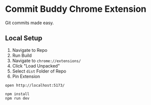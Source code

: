 # Commit Buddy Chrome Extension

Git commits made easy.

## Local Setup

1. Navigate to Repo
2. Run Build
3. Navigate to `chrome://extensions/`
4. Click "Load Unpacked"
5. Select `dist` Folder of Repo
6. Pin Extension

```
open http://localhost:5173/

npm install
npm run dev
```
